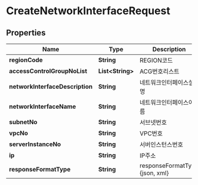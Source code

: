 
# CreateNetworkInterfaceRequest

## Properties
Name | Type | Description | Notes
------------ | ------------- | ------------- | -------------
**regionCode** | **String** | REGION코드 |  [optional]
**accessControlGroupNoList** | **List&lt;String&gt;** | ACG번호리스트 | 
**networkInterfaceDescription** | **String** | 네트워크인터페이스설명 |  [optional]
**networkInterfaceName** | **String** | 네트워크인터페이스이름 |  [optional]
**subnetNo** | **String** | 서브넷번호 | 
**vpcNo** | **String** | VPC번호 | 
**serverInstanceNo** | **String** | 서버인스턴스번호 |  [optional]
**ip** | **String** | IP주소 |  [optional]
**responseFormatType** | **String** | responseFormatType {json, xml} |  [optional]



